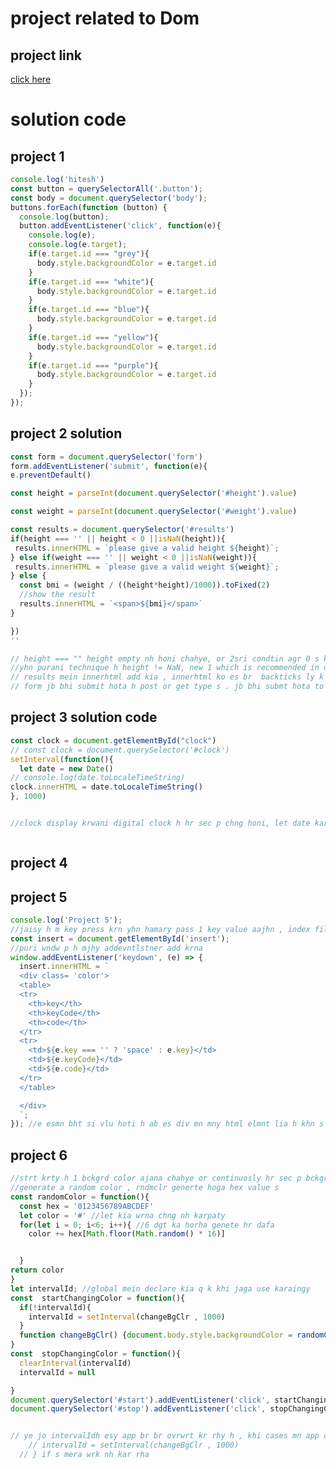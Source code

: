 # project related to Dom

## project link
[click here](https://stackblitz.com/edit/dom-project-chaiaurcode?file=index.html)

# solution code

## project 1
```javascript
console.log('hitesh')
const button = querySelectorAll('.button');
const body = document.querySelector('body');
buttons.forEach(function (button) {
  console.log(button);
  button.addEventListener('click', function(e){
    console.log(e);
    console.log(e.target);
    if(e.target.id === "grey"){
      body.style.backgroundColor = e.target.id
    }
    if(e.target.id === "white"){
      body.style.backgroundColor = e.target.id
    }
    if(e.target.id === "blue"){
      body.style.backgroundColor = e.target.id
    }
    if(e.target.id === "yellow"){
      body.style.backgroundColor = e.target.id
    }
    if(e.target.id === "purple"){
      body.style.backgroundColor = e.target.id
    }
  });
});

```

<!-- <!-- lets build 4 projects lecture 35 
    ********** -->

<!-- bina events k dom k project karna mumkin h nh h, codeSadBox website h yhn app j.s  etc k templates bana skty taky log usko browser mn h practice krlain, phir app browser mn h pura code likh lo, yhn kuch problems ahy, although platform acha hai, lakn mein ly k jata esy stackblitz p, ab q k meiny account bnaya h or create kia if mein changes krnga  to changes save hojaegi, incognito mn paste krskty but right hnd side ka preview nh milega to app regular browser mn h open kro, mein loggedIn hn to mn safari p kholnga app khn bhi kholo, stackblitz mn if you want to change and want to save to fork p click krdo but appko stackblitz p account bnana parega, without signin you cant save it,
ab ye link milega appko markdown file s , now we create folder 01_projects now file projectSet1.md . markDown mn uper 1 button hota chota wo preview open krta m.d k liye. # laga k likhty  -->

 <!-- // sabsy phly elemnts ko select krna hoga sary buttons ko then body ko , 2 elmnts hn body or button. document body bhi slct krskty ya phir documnt.queryslctr body. button ko app chaho to class s slct karo ya id s slct kr k 1,1 btn ko hold kariye better ye hoga k mn ensbko sth slct krlo  q k bd mn loop laga skn -->
<!-- const buttons = document.querySelectorAll('.button'); -->
<!-- const body = document.querySelector('body'); -->
<!-- // direct tagname dia h body, browser mn bht sary event hoty hn cursor ko move bh event h, es tab ko close krna bhi 1 event h, click bhi evnt h, abhi goal h k jb bhi app event click krty us event ko app fun mn ly skty orusky sth kuch activity krskty -->
<!-- //q k nodelist mili h , html collction nh to esky sth mn forEach laga skta hn, q k forEach loop h to hr 1 button milega appko to usy bola button or log krwaya to button mn kya mila to span h ye or sara attribute mil gaya sary elmnt mil gahy. ab hm hr button p eventlistner lghngy, event hoty hn lkn koi usy sunny wala bhi chahye, mjhy click event suuna , jb bhi event hota h to usy appny sth mn carry krna hota h, evnt object h usmein bht sari details hoti h abhi app usko e nam dedo detail tell you soon. e dedo event dedo wo hai actually event ka object naam kuch bhi dedo, variable name s nh ghabrana. -->

<!-- // event.trgt likhty h appko pata chl jata ye aa khn s raha h, evnt.trgt h to .id s id nikal skta hn grey , yllow jo b ml jega , ab app ifelse lagao switchcase lagao. mn if s. app chaho to bckgrd color mein hardcode value bhi likh skty mtlb grey  , ya phir agr appko or achi programing practice krni to e.targt.id bhi likh skty -->
 
 ## project 2 solution

 ```javascript
const form = document.querySelector('form')
form.addEventListener('submit', function(e){
e.preventDefault()

const height = parseInt(document.querySelector('#height').value)

const weight = parseInt(document.querySelector('#weight').value)

const results = document.querySelector('#results')
if(height === '' || height < 0 ||isNaN(height)){
  results.innerHTML = `please give a valid height ${height}`;
} else if(weight === '' || weight < 0 ||isNaN(weight)){
  results.innerHTML = `please give a valid weight ${weight}`;
} else {
   const bmi = (weight / ((height*height)/1000)).toFixed(2)
   //show the result
   results.innerHTML = `<span>${bmi}</span>`
}

})
''

// height === "" height empty nh honi chahye, or 2sri condtin agr 0 s km deraha to mn nh chahte height<0 , or  agr numbr h nh h
//yhn purani technique h height != NaN, new 1 which is recommended in documentation , isNan height , agr wo number mn convertble hogi to true , results.innerHTML = `please give a valid height ${height}`;
// results mein innerhtml add kia , innerhtml ko es br  backticks ly k span mn add kia agy kaam ahega , agy projct h. bmi inject k 
// form jb bhi submit hota h post or get type s . jb bhi submt hota to uski value server p ya url p chali jati, to jo bhi default h usy yhn roklo, evt p h method milta h. hr br jb form k andr event ahy tb un values ko slct kry , kuch log yhn krlyty (31:00) ab #height.value s jo value ahegi wo string mn ahegi , string s int mn pass krny kliye wrap karo or parseInt abb jo value ahegi wo int mn
 ```
<!-- jb bhi app event lyty usy fun mn lyskty or kvh activity krskty   -->


## project 3 solution code 
```javascript
const clock = document.getElementById("clock")
// const clock = document.querySelector('#clock')
setInterval(function(){
  let date = new Date()
// console.log(date.toLocaleTimeString)
clock.innerHTML = date.toLocaleTimeString()
}, 1000)


//clock display krwani digital clock h hr sec p chng honi, let date kar k , console karny s to console mn aya lakn yhn nh aya , jtni br pge refrsh hoga time ahega lkn mn chahta mn hr br karn, to kaisy krn kch log extra intellignt k chronejob lagado ary abhi etna advn phnch gahy app, soi k bry mn bt horae app appni tlwr nikal rhy , to appky jo evnt cntrl karta h wo hai appka mthd setinterval, app koi bhi mthd dedain or batahn kity time bd continsly run krn , to 2 parameter h function or uski body or dsra time parameter milisecnd mn hota 1000 1 sec, lijiye 2000 , mjhy consl mn nh chalana time mjh docmnt update krna th node update krna th hr scnd mn to innerhtml



```
## project 4

<!-- //white mn appko 1 nmber entr krna submit jaisy krogy wo evaluate hoga, appko chk krna num thk h ya nh to random numbr bhi genert krna hoga, or previous guesses to hm kya kr rah 1 array bana rhy , jo previous guesses diye wo hm 1 array mn store krty jhngyuser ko display kraty jhngy or sath mn jo remainng guesses h usy bhi lower down krna, 9 attempt reh gahy 4 rh gahy es trhn, innerhtml mn hmry pss form h or neechy result, form mn 1 to meiry pass guess fld , phr input h whn s mn vlu nkal skta then input type submit ab jo input typ sbmt h actually mn ye button h form k andr zarori nh button ko h typ submit likho app input ko bhi type submit likh skty aisy scenerios aty, loworhigh mn hm batahgy k lw h vlu ya high, agr user n appny sary guesses ly liye to usy prevos or remaining nhdikhhngy bolaingy seedha start over karo 
// kch valu hm insrt krngy to 1 pragrph lylyty hain phr m batta konsi strategy folow kr rhy, ab strategy ki bt sbsy phly hamain prevguess ye hai 1 arr q k esmein , jo bhi userv submit krega value us value ko hm stoe krlaingy or es pury arr ko h user ko dkhadngy taky user ko pata h k atleast jo same guess value h usy again na kare, next kitny attempt lychuka, phr  numGuesse to strt 1 s or 10 p jata to lock krdety disabled , then 1 variable lyty playgame to jb bhi app game etc design karn to hamesha es trh ka variable to hota h h playGame allow krta khelny k liye suppose appky evnt khtm hogahy coin khtm hogahy to es cnditn ko chk kiye baghair kuch bhi agy nh barta, ab tk cheezon ko collect kia or prepare ab tk koi logc nh likha
// ab likhty hm fun  thory s  phla fun validateGuess, ek guess do mn usy validate krdnga yeesliye qk mjhy dykhna h k usny 1 validae num guess kia ya nh ABC dedia to kya hoga phr dykhna k value 1 se less to nh deraha , neg to nh deraha  100 s uper to nh to ye sara validate ka kaam yhn hoga ye kam hua es method mn , phr ahega checkGuess ab chk guess mn bhi appko gueess dalna hoga ab app bology validate to hogaya ,validation mila h  value uper h nchy, hmny usy koi mesg print nh krwaya to hm mssg prnt krwahngy k appka guess vlu corrct h low h ya high ye kaam chk mn hoga validtion or chk same h app koi or naam deskty ab mn display messge ka alg s fun bana rha app chacho to sth banalo  ya appna guess pass krdo  ye methd seedha Dom s interact krega,bht easy h user ki jo input value h usy wps s empty krdaingy, usy nxt guess krna  or innerhtml mn guess ko add kardaingy or numbers ko kam krdngy  to dom k sth jo  mn jo manipulaton h wo displaymesg mn krdaingy

// chckguess mn khn wo valu rndmNumber k equal to nh or agr h to es displaymessage ka use kr  batega k app gme jeet gahy ho game , agr low h to low h high h to high h, display guess m apki value ko clean krega, q k next value input krni same value nh lyni usky elawa jo guess h arrays h usy bhi update krega, guess remainng ko bhi update krega, , validate messge 1 s 100 k bech mn vlu h k nh, displayMessge mn  ziada kch nh ye jo low or high lia h queryslctr esmn hm messg pass krngy wo messg exatise print kraingy  ab hamain 1 mtd chahye game ko end bhi krna or strt bhi  -->


## project 5 
``` javaScript
console.log('Project 5');
//jaisy h m key press krn yhn hamary pass 1 key value aajhn , index file mn tble ki stylng dy rakhi h , yhn 1 div h insrt eska rfrnc lyln jaisy h kch ho esmn html add krdain jo bhi h wo key press wo dkh jae, ye sara asynchronous code ka part h q k hmara koi main event ya thread block nh horha h , jtna bhi apka settimeout setinterval clear time out ye sb basically asynchronous ka part h , zaroori nh asynchronous ka mtlb hmsha web p h requesrt bhjo interviwe mn kafi log fail hoty , asynchronous javascr mn khud k ander bhi din h lkn aisa nh k js bydefalt asynchro usy bnana prta kch apis ka use kr k , esi liye google p dykhta k asynchr programg h , hai q k apis sath mn arae h usky esi liye asynch request mar paty warna keyword h nh hota but wo jo default engne hai wo nh hai but complt jo run time envrnmt hai wo allow krta 1 h thread p chlta sochain kya kamal horaha 
const insert = document.getElementById('insert');
//puri wndw p h mjhy addevntlstner add krna
window.addEventListener('keydown', (e) => {
  insert.innerHTML = `
  <div class= 'color'>
  <table>
  <tr>
    <th>key</th>
    <th>keyCode</th>
    <th>code</th>
  </tr>
  <tr>
    <td>${e.key === '' ? 'space' : e.key}</td>
    <td>${e.keyCode}</td>
    <td>${e.code}</td>
  </tr>
  </table>

  </div> 
  `;
}); //e esmn bht si vlu hoti h ab es div mn mny html elmnt lia h khn s bhi tble ly ahy w3 school ya mdn, <td>${e.key === '' ? 'space': e.key}</td> ye sir n karwaya jb space kr rhy to empty araha th to manually likha but mera workng not


```

## project 6 
``` javascript
//strt krty h 1 bckgrd color ajana chahye or continuosly hr sec p bckgrd color chng hona chahye jaisy h stop to wo jaisa h waisy h hojae , to set interval use krna hoga q k hr tme p kch krna h , chalo butn p to addentlstner or set intevl laga daingy but ye rndm color kaisy gnrate or hex code mn , 
//generate a random color , rndmclr generte hoga hex value s 
const randomColor = function(){
  const hex = '0123456789ABCDEF'
  let color = '#' //let kia wrna chng nh karpaty
  for(let i = 0; i<6; i++){ //6 dgt ka horha genete hr dafa 
    color += hex[Math.floor(Math.random() * 16)]


  }
return color
}
let intervalId; //global mein declare kia q k khi jaga use karaingy
const  startChangingColor = function(){
  if(!intervalId){
    intervalId = setInterval(changeBgClr , 1000)
  }
  function changeBgClr() {document.body.style.backgroundColor = randomColor()}
}
const  stopChangingColor = function(){
  clearInterval(intervalId)
  intervalId = null

}
document.querySelector('#start').addEventListener('click', startChangingColor)
document.querySelector('#stop').addEventListener('click', stopChangingColor)


// ye jo intervalIdh esy app br br ovrwrt kr rhy h , khi cases mn app chahty or clear code likhn jaisy h appny clearInterval(intervalId)kia ab usy flushout krdo ab esy null kardo , code acha hogaya professionalism ad hogaya, mera stop wrk kr rha after settng null proprty but sir ka nh sir n kaha k achi practice h agr mn if(!intervalId){
    // intervalId = setInterval(changeBgClr , 1000)
  // } if s mera wrk nh kar rha 

```